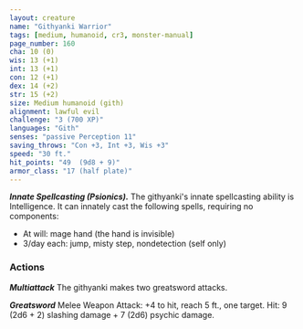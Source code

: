 ```yaml
---
layout: creature
name: "Githyanki Warrior"
tags: [medium, humanoid, cr3, monster-manual]
page_number: 160
cha: 10 (0)
wis: 13 (+1)
int: 13 (+1)
con: 12 (+1)
dex: 14 (+2)
str: 15 (+2)
size: Medium humanoid (gith)
alignment: lawful evil
challenge: "3 (700 XP)"
languages: "Gith"
senses: "passive Perception 11"
saving_throws: "Con +3, Int +3, Wis +3"
speed: "30 ft."
hit_points: "49  (9d8 + 9)"
armor_class: "17 (half plate)"
---
```


***Innate Spellcasting (Psionics).*** The githyanki's innate spellcasting ability is Intelligence. It can innately cast the following spells, requiring no components:
* At will: mage hand (the hand is invisible)
* 3/day each: jump, misty step, nondetection (self only)

### Actions

***Multiattack*** The githyanki makes two greatsword attacks.

***Greatsword*** Melee Weapon Attack: +4 to hit, reach 5 ft., one target. Hit: 9 (2d6 + 2) slashing damage + 7 (2d6) psychic damage.